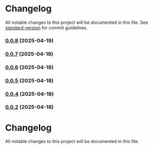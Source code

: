 # Changelog

All notable changes to this project will be documented in this file. See [standard-version](https://github.com/conventional-changelog/standard-version) for commit guidelines.

### [0.0.8](https://github.com/PauVelasco77/types-slot-cars/compare/v0.0.7...v0.0.8) (2025-04-19)

### [0.0.7](https://github.com/PauVelasco77/types-slot-cars/compare/v0.0.6...v0.0.7) (2025-04-18)

### [0.0.6](https://github.com/PauVelasco77/types-slot-cars/compare/v0.0.5...v0.0.6) (2025-04-18)

### [0.0.5](https://github.com/PauVelasco77/types-slot-cars/compare/v0.0.4...v0.0.5) (2025-04-18)

### [0.0.4](https://github.com/PauVelasco77/types-slot-cars/compare/v0.0.3...v0.0.4) (2025-04-18)

### [0.0.2](https://github.com/PauVelasco77/types-slot-cars/compare/v0.0.1...v0.0.2) (2025-04-18)

# Changelog

All notable changes to this project will be documented in this file.
